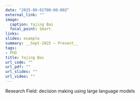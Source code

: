 ```yaml
---
date: "2025-09-01T00:00:00Z"
external_link: ""
image:
  caption: Yajing Bai
  focal_point: Smart
links:
slides: example
summary: __Sept-2025 ~ Present__
tags: 
- PhD
title: Yajing Bai
url_code: ""
url_pdf: ""
url_slides: ""
url_video: ""
---
```

Research Field: decision making using large language models
